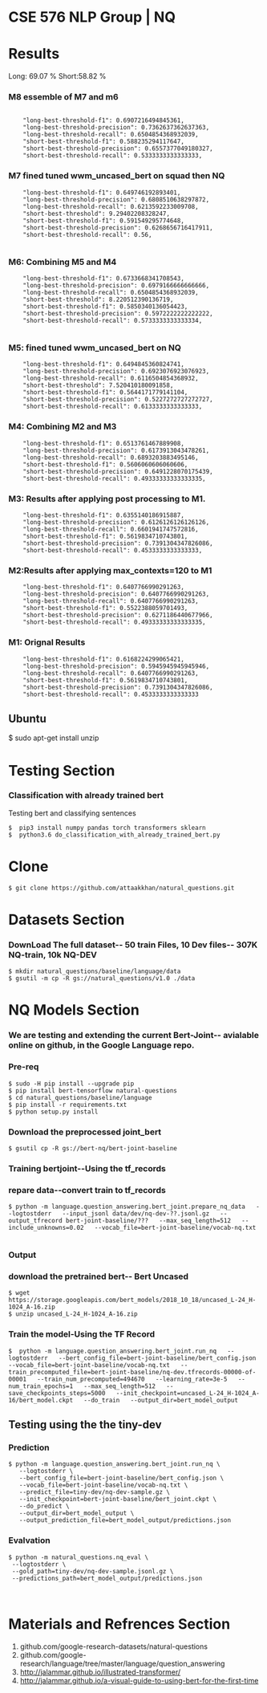 
# CSE 576 NLP Group | NQ
# Results

Long: 69.07 %
Short:58.82 %


### M8 essemble of M7 and m6
```
 
    "long-best-threshold-f1": 0.6907216494845361,
    "long-best-threshold-precision": 0.7362637362637363,
    "long-best-threshold-recall": 0.6504854368932039,
    "short-best-threshold-f1": 0.588235294117647,
    "short-best-threshold-precision": 0.6557377049180327,
    "short-best-threshold-recall": 0.5333333333333333,
 ```
 
 
### M7 fined tuned wwm_uncased_bert  on squad then NQ
```
    "long-best-threshold-f1": 0.649746192893401,
    "long-best-threshold-precision": 0.6808510638297872,
    "long-best-threshold-recall": 0.6213592233009708,
    "short-best-threshold": 9.29402208328247,
    "short-best-threshold-f1": 0.591549295774648,
    "short-best-threshold-precision": 0.6268656716417911,
    "short-best-threshold-recall": 0.56,
  
  ```
  
  ### M6: Combining M5 and M4
```
    "long-best-threshold-f1": 0.6733668341708543,
    "long-best-threshold-precision": 0.6979166666666666,
    "long-best-threshold-recall": 0.6504854368932039,
    "short-best-threshold": 8.220512390136719,
    "short-best-threshold-f1": 0.5850340136054423,
    "short-best-threshold-precision": 0.5972222222222222,
    "short-best-threshold-recall": 0.5733333333333334,
    
```
### M5: fined tuned wwm_uncased_bert on NQ
```
    "long-best-threshold-f1": 0.6494845360824741,
    "long-best-threshold-precision": 0.6923076923076923,
    "long-best-threshold-recall": 0.6116504854368932,
    "short-best-threshold": 7.520410180091858,
    "short-best-threshold-f1": 0.5644171779141104,
    "short-best-threshold-precision": 0.5227272727272727,
    "short-best-threshold-recall": 0.6133333333333333,
```
### M4: Combining M2 and M3
```
    "long-best-threshold-f1": 0.6513761467889908,
    "long-best-threshold-precision": 0.6173913043478261,
    "long-best-threshold-recall": 0.6893203883495146,
    "short-best-threshold-f1": 0.5606060606060606,
    "short-best-threshold-precision": 0.6491228070175439,
    "short-best-threshold-recall": 0.49333333333333335,
```

### M3: Results after applying  post processing to M1.
```
    "long-best-threshold-f1": 0.6355140186915887,
    "long-best-threshold-precision": 0.6126126126126126,
    "long-best-threshold-recall": 0.6601941747572816,
    "short-best-threshold-f1": 0.5619834710743801,
    "short-best-threshold-precision": 0.7391304347826086,
    "short-best-threshold-recall": 0.4533333333333333,
 ```
### M2:Results after applying max_contexts=120 to M1
```
    "long-best-threshold-f1": 0.6407766990291263,
    "long-best-threshold-precision": 0.6407766990291263,
    "long-best-threshold-recall": 0.6407766990291263,
    "short-best-threshold-f1": 0.5522388059701493,
    "short-best-threshold-precision": 0.6271186440677966,
    "short-best-threshold-recall": 0.49333333333333335,
```

### M1: Orignal Results

```
    "long-best-threshold-f1": 0.6168224299065421,
    "long-best-threshold-precision": 0.5945945945945946,
    "long-best-threshold-recall": 0.6407766990291263,
    "short-best-threshold-f1": 0.5619834710743801,
    "short-best-threshold-precision": 0.7391304347826086,
    "short-best-threshold-recall": 0.4533333333333333
```










## Ubuntu
$ sudo apt-get install unzip

# Testing Section


### Classification with already trained bert

Testing bert and classifying sentences

```
$  pip3 install numpy pandas torch transformers sklearn
$  python3.6 do_classification_with_already_trained_bert.py
```


# Clone
```
$ git clone https://github.com/attaakkhan/natural_questions.git
```


# Datasets Section



### DownLoad The full dataset-- 50 train Files, 10 Dev files-- 307K NQ-train, 10k NQ-DEV
```
$ mkdir natural_questions/baseline/language/data
$ gsutil -m cp -R gs://natural_questions/v1.0 ./data
```




# NQ Models Section 

### We are testing and extending the current Bert-Joint-- avialable online on github, in the Google Language repo.

### Pre-req
```
$ sudo -H pip install --upgrade pip
$ pip install bert-tensorflow natural-questions
$ cd natural_questions/baseline/language
$ pip install -r requirements.txt
$ python setup.py install

```



### Download the preprocessed joint_bert

```
$ gsutil cp -R gs://bert-nq/bert-joint-baseline
```


### Training bertjoint--Using the tf_records
### repare data--convert train to tf_records
```
$ python -m language.question_answering.bert_joint.prepare_nq_data   --logtostderr   --input_jsonl data/dev/nq-dev-??.jsonl.gz   --output_tfrecord bert-joint-baseline/???   --max_seq_length=512   --include_unknowns=0.02   --vocab_file=bert-joint-baseline/vocab-nq.txt


```

### Output

### download the pretrained bert-- Bert Uncased
```
$ wget https://storage.googleapis.com/bert_models/2018_10_18/uncased_L-24_H-1024_A-16.zip
$ unzip uncased_L-24_H-1024_A-16.zip 
```
### Train the model-Using the TF Record
```
$  python -m language.question_answering.bert_joint.run_nq   --logtostderr   --bert_config_file=bert-joint-baseline/bert_config.json   --vocab_file=bert-joint-baseline/vocab-nq.txt   --train_precomputed_file=bert-joint-baseline/nq-dev.tfrecords-00000-of-00001   --train_num_precomputed=494670   --learning_rate=3e-5   --num_train_epochs=1   --max_seq_length=512   --save_checkpoints_steps=5000   --init_checkpoint=uncased_L-24_H-1024_A-16/bert_model.ckpt   --do_train   --output_dir=bert_model_output
```

## Testing using the the tiny-dev


### Prediction
```
$ python -m language.question_answering.bert_joint.run_nq \
   --logtostderr \
   --bert_config_file=bert-joint-baseline/bert_config.json \
   --vocab_file=bert-joint-baseline/vocab-nq.txt \
   --predict_file=tiny-dev/nq-dev-sample.gz \
   --init_checkpoint=bert-joint-baseline/bert_joint.ckpt \
   --do_predict \
   --output_dir=bert_model_output \
   --output_prediction_file=bert_model_output/predictions.json
  ```
### Evalvation

  ```
$ python -m natural_questions.nq_eval \
   --logtostderr \
   --gold_path=tiny-dev/nq-dev-sample.jsonl.gz \
   --predictions_path=bert_model_output/predictions.json
   
   

  ```
 
   
   

# Materials and Refrences Section
1) github.com/google-research-datasets/natural-questions
2) github.com/google-research/language/tree/master/language/question_answering
3) http://jalammar.github.io/illustrated-transformer/
4) http://jalammar.github.io/a-visual-guide-to-using-bert-for-the-first-time


